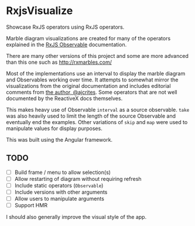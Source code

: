# RxjsVisualize

Showcase RxJS operators using RxJS operators.

Marble diagram visualizations are created for many of the
operators explained in the [RxJS Observable](http://reactivex.io/rxjs/class/es6/Observable.js~Observable.html)
documentation.

There are many other versions of this project and some are
more advanced than this one such as http://rxmarbles.com/

Most of the implementations use an interval to display the
marble diagram and Observables working over time. It
attempts to somewhat mirror the visualizations from the
original documentation and includes editorial comments
from [the author, @ajcrites](https://github.com/ajcrites).
Some operators that are not well documented by the
ReactiveX docs themselves.

This makes heavy use of Observable `interval` as a source
observable. `take` was also heavily used to limit the
length of the source Observable and eventually end the
examples. Other variations of `skip` and `map` were used to
manipulate values for display purposes.

This was built using the Angular framework.

## TODO
* [ ] Build frame / menu to allow selection(s)
* [ ] Allow restarting of diagram without requiring refresh
* [ ] Include static operators (`Observable`)
* [ ] Include versions with other arguments
* [ ] Allow users to manipulate arguments
* [ ] Support HMR

I should also generally improve the visual style of the app.
